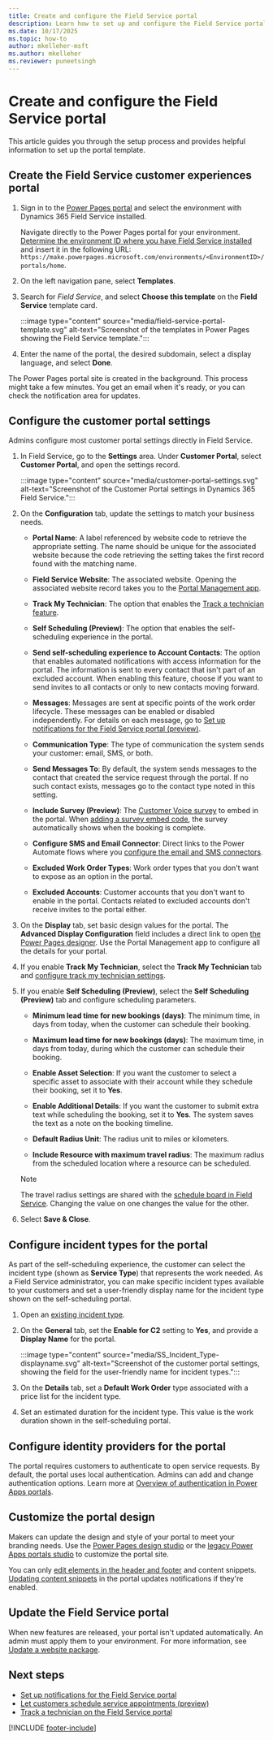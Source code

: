 ```yaml
---
title: Create and configure the Field Service portal
description: Learn how to set up and configure the Field Service portal.
ms.date: 10/17/2025
ms.topic: how-to
author: mkelleher-msft
ms.author: mkelleher
ms.reviewer: puneetsingh
---
```


# Create and configure the Field Service portal

This article guides you through the setup process and provides helpful information to set up the portal template.

## Create the Field Service customer experiences portal

1. Sign in to the [Power Pages portal](https://make.powerpages.microsoft.com/) and select the environment with Dynamics 365 Field Service installed.

   Navigate directly to the Power Pages portal for your environment. [Determine the environment ID where you have Field Service installed](/power-platform/admin/determine-org-id-name) and insert it in the following URL: `https://make.powerpages.microsoft.com/environments/<EnvironmentID>/portals/home`.

1. On the left navigation pane, select **Templates**.

1. Search for *Field Service*, and select **Choose this template** on the **Field Service** template card.

   :::image type="content" source="media/field-service-portal-template.svg" alt-text="Screenshot of the templates in Power Pages showing the Field Service template.":::

1. Enter the name of the portal, the desired subdomain, select a display language, and select **Done**.

The Power Pages portal site is created in the background. This process might take a few minutes. You get an email when it's ready, or you can check the notification area for updates.

## Configure the customer portal settings

Admins configure most customer portal settings directly in Field Service.

1. In Field Service, go to the **Settings** area. Under **Customer Portal**, select **Customer Portal**, and open the settings record.

   :::image type="content" source="media/customer-portal-settings.svg" alt-text="Screenshot of the Customer Portal settings in Dynamics 365 Field Service.":::

1. On the **Configuration** tab, update the settings to match your business needs.

   - **Portal Name**: A label referenced by website code to retrieve the appropriate setting. The name should be unique for the associated website because the code retrieving the setting takes the first record found with the matching name.

   - **Field Service Website**: The associated website. Opening the associated website record takes you to the [Portal Management app](/power-apps/maker/portals/configure/configure-portal).

   - **Track My Technician**: The option that enables the [Track a technician feature](customer-portal-technician-tracking.md).

   - **Self Scheduling (Preview)**: The option that enables the self-scheduling experience in the portal.

   - **Send self-scheduling experience to Account Contacts**: The option that enables automated notifications with access information for the portal. The information is sent to every contact that isn't part of an excluded account. When enabling this feature, choose if you want to send invites to all contacts or only to new contacts moving forward.

   - **Messages**: Messages are sent at specific points of the work order lifecycle. These messages can be enabled or disabled independently. For details on each message, go to [Set up notifications for the Field Service portal (preview)](customer-portal-notification-settings.md).

   - **Communication Type**: The type of communication the system sends your customer: email, SMS, or both.

   - **Send Messages To**: By default, the system sends messages to the contact that created the service request through the portal. If no such contact exists, messages go to the contact type noted in this setting.

   - **Include Survey (Preview)**: The [Customer Voice survey](/dynamics365/customer-voice/about) to embed in the portal. When [adding a survey embed code](/dynamics365/customer-voice/embed-web-page), the survey automatically shows when the booking is complete.

   - **Configure SMS and Email Connector**: Direct links to the Power Automate flows where you [configure the email and SMS connectors](customer-portal-notification-settings.md).

   - **Excluded Work Order Types**: Work order types that you don't want to expose as an option in the portal.

   - **Excluded Accounts**: Customer accounts that you don't want to enable in the portal. Contacts related to excluded accounts don't receive invites to the portal either.

1. On the **Display** tab, set basic design values for the portal. The **Advanced Display Configuration** field includes a direct link to open [the Power Pages designer](/power-apps/maker/portals/configure/configure-portal). Use the Portal Management app to configure all the details for your portal.

1. If you enable **Track My Technician**, select the **Track My Technician** tab and [configure track my technician settings](customer-portal-technician-tracking.md#configure-track-my-technician-settings).

1. If you enable **Self Scheduling (Preview)**, select the **Self Scheduling (Preview)** tab and configure scheduling parameters.

   - **Minimum lead time for new bookings (days)**: The minimum time, in days from today, when the customer can schedule their booking.

   - **Maximum lead time for new bookings (days)**: The maximum time, in days from today, during which the customer can schedule their booking.

   - **Enable Asset Selection**: If you want the customer to select a specific asset to associate with their account while they schedule their booking, set it to **Yes**.

   - **Enable Additional Details**: If you want the customer to submit extra text while scheduling the booking, set it to **Yes**. The system saves the text as a note on the booking timeline.

   - **Default Radius Unit**: The radius unit to miles or kilometers.

   - **Include Resource with maximum travel radius**: The maximum radius from the scheduled location where a resource can be scheduled.

   > [!NOTE]
   > The travel radius settings are shared with the [schedule board in Field Service](work-with-schedule-board.md). Changing the value on one changes the value for the other.

1. Select **Save & Close**.

## Configure incident types for the portal

As part of the self-scheduling experience, the customer can select the incident type (shown as **Service Type**) that represents the work needed. As a Field Service administrator, you can make specific incident types available to your customers and set a user-friendly display name for the incident type shown on the self-scheduling portal.

1. Open an [existing incident type](configure-incident-types.md).

1. On the **General** tab, set the **Enable for C2** setting to **Yes**, and provide a **Display Name** for the portal.

   :::image type="content" source="media/SS_Incident_Type-displayname.svg" alt-text="Screenshot of the customer portal settings, showing the field for the user-friendly name for incident types.":::

1. On the **Details** tab, set a **Default Work Order** type associated with a price list for the incident type.

1. Set an estimated duration for the incident type. This value is the work duration shown in the self-scheduling portal.

## Configure identity providers for the portal

The portal requires customers to authenticate to open service requests. By default, the portal uses local authentication. Admins can add and change authentication options. Learn more at [Overview of authentication in Power Apps portals](/powerapps/maker/portals/configure/configure-portal-authentication).

## Customize the portal design

Makers can update the design and style of your portal to meet your branding needs. Use the [Power Pages design studio](/power-pages/configure/editing-sites) or the [legacy Power Apps portals studio](/power-apps/maker/portals/portal-designer-anatomy) to customize the portal site.

You can only [edit elements in the header and footer](/power-pages/getting-started/edit-header) and content snippets. [Updating content snippets](/power-apps/maker/portals/configure/customize-content-snippets) in the portal updates notifications if they're enabled.

## Update the Field Service portal

When new features are released, your portal isn't updated automatically. An admin must apply them to your environment. For more information, see [Update a website package](/power-pages/admin/update-solution#update-a-website-package).

## Next steps

- [Set up notifications for the Field Service portal](customer-portal-notification-settings.md)
- [Let customers schedule service appointments (preview)](customer-portal-self-scheduling.md)
- [Track a technician on the Field Service portal](customer-portal-technician-tracking.md)

[!INCLUDE [footer-include](../includes/footer-banner.md)]
